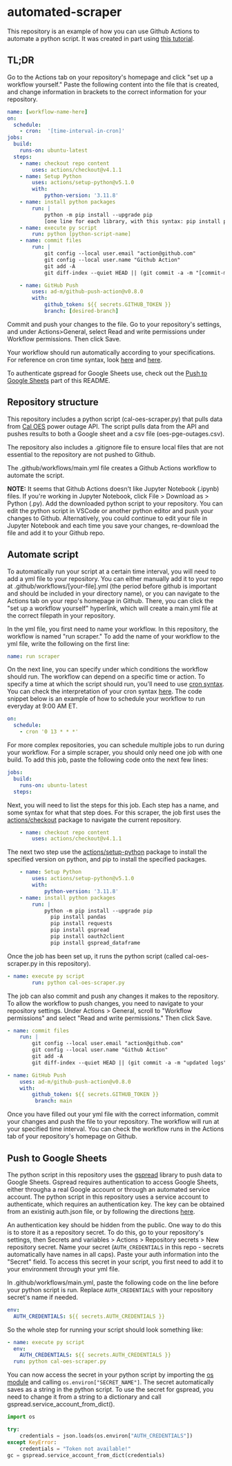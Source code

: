 # automated-scraper
This repository is an example of how you can use Github Actions to automate a python script. It was created in part using [this tutorial](https://www.python-engineer.com/posts/run-python-github-actions/).

## TL;DR
Go to the Actions tab on your repository's homepage and click "set up a workflow yourself." Paste the following content into the file that is created, and change information in brackets to the correct information for your repository. 

``` yml
name: [workflow-name-here]
on:
  schedule:
    - cron:  '[time-interval-in-cron]'
jobs:
  build:
    runs-on: ubuntu-latest
  steps:
    - name: checkout repo content
        uses: actions/checkout@v4.1.1 
    - name: Setup Python
        uses: actions/setup-python@v5.1.0
        with:
            python-version: '3.11.8'
    - name: install python packages
        run: |
            python -m pip install --upgrade pip
            [one line for each library, with this syntax: pip install package-name]
    - name: execute py script 
        run: python [python-script-name]
    - name: commit files
        run: |
            git config --local user.email "action@github.com"
            git config --local user.name "Github Action"
            git add -A
            git diff-index --quiet HEAD || (git commit -a -m "[commit-message]" --allow-empty)

    - name: GitHub Push
        uses: ad-m/github-push-action@v0.8.0
        with:
            github_token: ${{ secrets.GITHUB_TOKEN }}
            branch: [desired-branch]
```

Commit and push your changes to the file. Go to your repository's settings, and under Actions>General, select Read and write permissions under Workflow permissions. Then click Save.

Your workflow should run automatically according to your specifications. For reference on cron time syntax, look [here](https://docs.gitlab.com/ee/topics/cron/) and [here](https://crontab.guru/).

To authenticate gspread for Google Sheets use, check out the [Push to Google Sheets](#push-to-google-sheets) part of this README.

## Repository structure
This repository includes a python script (cal-oes-scraper.py) that pulls data from [Cal OES](https://gis.data.ca.gov/datasets/CalEMA::power-outage-incidents/explore) power outage API. The script pulls data from the API and pushes results to both a Google sheet and a csv file (oes-pge-outages.csv). 

The repository also includes a .gitignore file to ensure local files that are not essential to the repository are not pushed to Github. 

The .github/workflows/main.yml file creates a Github Actions workflow to automate the script.

**NOTE:** It seems that Github Actions doesn't like Jupyter Notebook (.ipynb) files. If you're working in Jupyter Notebook, click File > Download as > Python (.py). Add the downloaded python script to your repository. You can edit the python script in VSCode or another python editor and push your changes to Github. Alternatively, you could continue to edit your file in Jupyter Notebook and each time you save your changes, re-download the file and add it to your Github repo.

## Automate script
To automatically run your script at a certain time interval, you will need to add a yml file to your repository. You can either manually add it to your repo at .github/workflows/\[your-file\].yml (the period before github is important and should be included in your directory name), or you can navigate to the Actions tab on your repo's homepage in Github. There, you can click the "set up a workflow yourself" hyperlink, which will create a main.yml file at the correct filepath in your repository. 

In the yml file, you first need to name your workflow. In this repository, the workflow is named "run scraper." To add the name of your workflow to the yml file, write the following on the first line:

``` yml
name: run scraper
```

On the next line, you can specify under which conditions the workflow should run. The workflow can depend on a specific time or action. To specify a time at which the script should run, you'll need to use [cron syntax](https://docs.gitlab.com/ee/topics/cron/). You can check the interpretation of your cron syntax [here](https://crontab.guru/). The code snippet below is an example of how to schedule your workflow to run everyday at 9:00 AM ET.

``` yml
on:
  schedule:
    - cron '0 13 * * *'
```

For more complex repositories, you can schedule multiple jobs to run during your workflow. For a simple scraper, you should only need one job with one build. To add this job, paste the following code onto the next few lines:

``` yml
jobs:
  build:
    runs-on: ubuntu-latest
  steps:
```

Next, you will need to list the steps for this job. Each step has a name, and some syntax for what that step does. For this scraper, the job first uses the [actions/checkout](https://github.com/actions/checkout) package to navigate the current repository.

``` yml
    - name: checkout repo content
        uses: actions/checkout@v4.1.1 
```

The next two step use the [actions/setup-python](https://github.com/actions/setup-python) package to install the specified version on python, and pip to install the specified packages. 

``` yml
    - name: Setup Python
        uses: actions/setup-python@v5.1.0
        with:
            python-version: '3.11.8'
    - name: install python packages
        run: |
            python -m pip install --upgrade pip
              pip install pandas
              pip install requests
              pip install gspread
              pip install oauth2client
              pip install gspread_dataframe
```

Once the job has been set up, it runs the python script (called cal-oes-scraper.py in this repository).

``` yml
- name: execute py script 
        run: python cal-oes-scraper.py
```

The job can also commit and push any changes it makes to the repository. To allow the workflow to push changes, you need to navigate to your repository settings. Under Actions > General, scroll to "Workflow permissions" and select "Read and write permissions." Then click Save.

``` yml
- name: commit files
    run: |
        git config --local user.email "action@github.com"
        git config --local user.name "Github Action"
        git add -A
        git diff-index --quiet HEAD || (git commit -a -m "updated logs" --allow-empty)

- name: GitHub Push
    uses: ad-m/github-push-action@v0.8.0
    with:
        github_token: ${{ secrets.GITHUB_TOKEN }}
         branch: main
```

Once you have filled out your yml file with the correct information, commit your changes and push the file to your repository. The workflow will run at your specified time interval. You can check the workflow runs in the Actions tab of your repository's homepage on Github.

## Push to Google Sheets
The python script in this repository uses the [gspread](https://docs.gspread.org/en/v6.0.0/) library to push data to Google Sheets. Gspread requires authentication to access Google Sheets, either througha a real Google account or through an automated service account. The python script in this repository uses a service account to authenticate, which requires an authentication key. The key can be obtained from an existinig auth.json file, or by following the directions [here](https://docs.gspread.org/en/latest/oauth2.html). 

An authentication key should be hidden from the public.  One way to do this is to store it as a repository secret. To do this, go to your repository's settings, then Secrets and variables > Actions > Repository secrets > New repository secret. Name your secret (`AUTH_CREDENTIALS` in this repo - secrets automatically have names in all caps). Paste your auth information into the "Secret" field. To access this secret in your script, you first need to add it to your environment through your yml file.

In .github/workflows/main.yml, paste the following code on the line before your python script is run. Replace `AUTH_CREDENTIALS` with your repository secret's name if needed.

``` yml
env:
  AUTH_CREDENTIALS: ${{ secrets.AUTH_CREDENTIALS }}
```

So the whole step for running your script should look something like:

``` yml
- name: execute py script
  env:
    AUTH_CREDENTIALS: ${{ secrets.AUTH_CREDENTIALS }}
  run: python cal-oes-scraper.py
```

You can now access the secret in your python script by importing the [os module](https://www.w3schools.com/python/module_os.asp) and calling `os.environ["SECRET_NAME"]`. The secret automatically saves as a string in the python script. To use the secret for gspread, you need to change it from a string to a dictionary and call gspread.service_account_from_dict(). 

``` python
import os 

try:
    credentials = json.loads(os.environ["AUTH_CREDENTIALS"])
except KeyError:
    credentials = "Token not available!"
gc = gspread.service_account_from_dict(credentials)
```
